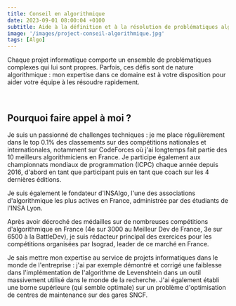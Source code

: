 ```yaml
---
title: Conseil en algorithmique
date: 2023-09-01 08:00:04 +0100
subtitle: Aide à la définition et à la résolution de problématiques algorithmiques complexes pour votre entreprise.
image: '/images/project-conseil-algorithmique.jpg'
tags: [Algo]
---
```


Chaque projet informatique comporte un ensemble de problématiques complexes qui lui sont propres. Parfois, ces défis sont de nature algorithmique : mon expertise dans ce domaine est à votre disposition pour aider votre équipe à les résoudre rapidement.

<br>

## **Pourquoi faire appel à moi ?**

Je suis un passionné de challenges techniques : je me place régulièrement dans le top 0.1% des classements sur des compétitions nationales et internationales, notamment sur CodeForces où j'ai longtemps fait partie des 10 meilleurs algorithmiciens en France. Je participe également aux championnats mondiaux de programmation (ICPC) chaque année depuis 2016, d'abord en tant que participant puis en tant que coach sur les 4 dernières éditions. 

Je suis également le fondateur d'INSAlgo, l'une des associations d'algorithmique les plus actives en France, administrée par des étudiants de l'INSA Lyon.

Après avoir décroché des médailles sur de nombreuses compétitions d'algorithmique en France (4e sur 3000 au Meilleur Dev de France, 3e sur 6500 à la BattleDev), je suis rédacteur principal des exercices pour les compétitions organisées par Isograd, leader de ce marché en France.

Je sais mettre mon expertise au service de projets informatiques dans le monde de l'entreprise : j'ai par exemple démontré et corrigé une faiblesse dans l'implémentation de l'algorithme de Levenshtein dans un outil massivement utilisé dans le monde de la recherche. J'ai également établi une borne supérieure (qui semble optimale) sur un problème d'optimisation de centres de maintenance sur des gares SNCF.
